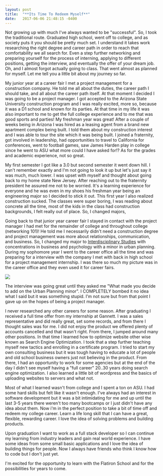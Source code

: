 ```yaml
---
layout: post
title:  "**Its Time To Redeem Myself**"
date:   2017-06-06 21:48:15 -0400
---
```


 
Not growing up with much I've always wanted to be "successful". So, I took the traditional route. Graduated high school, went off to college, and as society puts it you should be pretty much set. I understand it takes work researching the right degree and career path in order to reach that comfortability we all search for. Even a step further networking and preparing yourself for the process of interning, applying to different positions, getting the interview, and eventually the offer of your dream job. Oh, and I almost forgot actually going to class. That went almost as planned for myself. Let me tell you a little bit about my journey so far. 
 
My junior year at a career fair I met a project management for a construction company. He told me all about the duties, the career path I should take, and all about the career path itself. At that moment I decided I was going to be a project manager. I got accepted to the Arizona State University construction program and I was really excited, more so, because it was a D1 school and known for its parties. At that time in my life it was also important to me to get the full college experience and to me that was good sports and parties! My freshman year was great! After a couple of weeks being in Arizona I was hired as a leasing agent from a brand new apartment complex being built. I told them about my construction interest and I was able to tour the site which it was being built. I joined a fraternity, got involved in leadership, had opportunities to travel to California for conferences, went to football games, saw James Harden play in college since he went to ASU what more could I have asked for!? As for the grades and academic experience, not so great. 
 
My first semester I got like a 3.0 but second semester it went down hill. I can't remember exactly and I'm not going to look it up but let's just say it was much, much lower. I was upset with myself and thought about going back to my home state New Jersey. After reaching out to the fraternity president he assured me not to be worried. It's a learning experience for everyone and he was even in my shoes his freshman year being an engineering major so I decided to stick it out. This first year I also realized construction sucked. The classes were super boring, I was reading about concrete all the time, most of the kids in the class had construction backgrounds, I felt really out of place. So, I changed majors, 
 
Going back to that junior year career fair I stayed in contact with the project manager I had met for the remainder of college and throughout college (networking 101)! He told me I necessarily didn't need a construction degree and project management was more about relationships, communication, and business. So, I changed my major to [Interdisciplinary Studies](https://cisa.asu.edu/undergrad/proginfo/interdisciplinary-studieshttp://) with concentrations in business and psychology with a minor in urban planning. During my sophomore year I went to the career office all the time and was preparing for a interview with the company I met with back in high school for a project management internship. I was there so much my picture was in the career office and they even used it for career fairs. 
 
![](http://imgur.com/a/sb1gx)
<blockquote class="imgur-embed-pub" lang="en" data-id="a/sb1gx"><a href="//imgur.com/sb1gx"></a></blockquote><script async src="//s.imgur.com/min/embed.js" charset="utf-8"></script>
 
The interview was going great until they asked me "What made you decide to add on the Urban Planning minor". I COMPLETELY bombed it no idea what I said but it was something stupid. I'm not sure but from that point I gave up on the hopes of being a project manager. 
 
I never researched any other careers for some reason. After graduating I received a full time offer from my internship at Gannett. I was a sales representative and did really great, set some records, and from there I thought sales was for me. I did not enjoy the product we offered plenty of accounts cancelled and that wasn't right. From there, I jumped around many other positions. In that time I learned how to optimize website other wise known as Search Engine Optimization. I took that a step further teaching myself new tactics and enrolling in a certificate program. I tried to start my own consulting business but it was tough having to educate a lot of people and old school business owners just not believing in the product. From there, I had an opportunity to work for some agencies but at the end of the day I didn't see myself having a "full career" 20..30 years doing search engine optimization. I also learned a little bit of wordpress and the basics of uploading websites to servers and what not. 
 
Most of what I learned wasn't from college and I spent a ton on ASU. I had some hard skills but felt like it wasn't enough. I've always had an interest in software development but it was a bit intimidating for me and up until the last 3-5 years there weren't too many bootcamps or I just didn't have any idea about them. Now i'm in the perfect position to take a bit of time off and redeem my college career. Learn a life long skill that I can have a great, flexible, rewarding career. I love the idea of solving problems and building products. 
 
Upon graduation I want to work as a full stack developer so I can continue my learning from industry leaders and gain real world experience. I have some ideas from some small basic applications and I love the idea of building things for people. Now I always have friends who think I know how to code but I don't just yet. 
 
I'm excited for the opportunity to learn with the Flatiron School and for the possibilities for years to come. 

